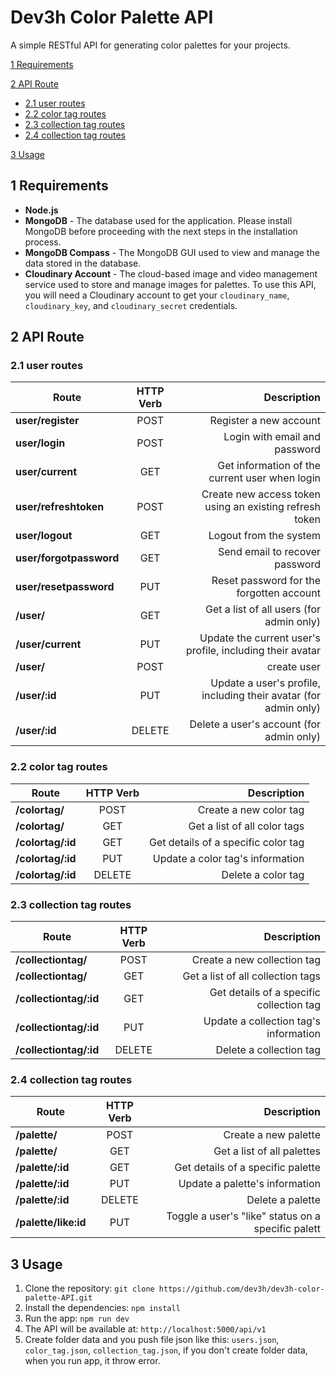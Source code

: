 # Dev3h Color Palette API

A simple RESTful API for generating color palettes for your projects.

[1 Requirements](#1-requirements)

[2 API Route](#2-api-route)

- [2.1 user routes](#21-user-routes)
- [2.2 color tag routes](#22-color-tag-routes)
- [2.3 collection tag routes](#23-collection-tag-routes)
- [2.4 collection tag routes](#24-collection-tag-routes)

[3 Usage](#2-usage)

## 1 Requirements

- **Node.js**
- **MongoDB** - The database used for the application. Please install MongoDB before proceeding with the next steps in the installation process.
- **MongoDB Compass** - The MongoDB GUI used to view and manage the data stored in the database.
- **Cloudinary Account** - The cloud-based image and video management service used to store and manage images for palettes. To use this API, you will need a Cloudinary account to get your `cloudinary_name`, `cloudinary_key`, and `cloudinary_secret` credentials.

## 2 API Route

### 2.1 user routes

| Route                   | HTTP Verb |                                                      Description |
| ----------------------- | :-------: | ---------------------------------------------------------------: |
| **user/register**       |   POST    |                                           Register a new account |
| **user/login**          |   POST    |                                    Login with email and password |
| **user/current**        |    GET    |                   Get information of the current user when login |
| **user/refreshtoken**   |   POST    |          Create new access token using an existing refresh token |
| **user/logout**         |    GET    |                                           Logout from the system |
| **user/forgotpassword** |    GET    |                                   Send email to recover password |
| **user/resetpassword**  |    PUT    |                         Reset password for the forgotten account |
| **/user/**              |    GET    |                         Get a list of all users (for admin only) |
| **/user/current**       |    PUT    |        Update the current user's profile, including their avatar |
| **/user/**              |   POST    |                                                      create user |
| **/user/:id**           |    PUT    | Update a user's profile, including their avatar (for admin only) |
| **/user/:id**           |  DELETE   |                         Delete a user's account (for admin only) |

### 2.2 color tag routes

| Route             | HTTP Verb |                         Description |
| ----------------- | :-------: | ----------------------------------: |
| **/colortag/**    |   POST    |              Create a new color tag |
| **/colortag/**    |    GET    |        Get a list of all color tags |
| **/colortag/:id** |    GET    | Get details of a specific color tag |
| **/colortag/:id** |    PUT    |    Update a color tag's information |
| **/colortag/:id** |  DELETE   |                  Delete a color tag |

### 2.3 collection tag routes

| Route                  | HTTP Verb |                              Description |
| ---------------------- | :-------: | ---------------------------------------: |
| **/collectiontag/**    |   POST    |              Create a new collection tag |
| **/collectiontag/**    |    GET    |        Get a list of all collection tags |
| **/collectiontag/:id** |    GET    | Get details of a specific collection tag |
| **/collectiontag/:id** |    PUT    |    Update a collection tag's information |
| **/collectiontag/:id** |  DELETE   |                  Delete a collection tag |

### 2.4 collection tag routes

| Route                | HTTP Verb |                                        Description |
| -------------------- | :-------: | -------------------------------------------------: |
| **/palette/**        |   POST    |                               Create a new palette |
| **/palette/**        |    GET    |                         Get a list of all palettes |
| **/palette/:id**     |    GET    |                  Get details of a specific palette |
| **/palette/:id**     |    PUT    |                     Update a palette's information |
| **/palette/:id**     |  DELETE   |                                   Delete a palette |
| **/palette/like:id** |    PUT    | Toggle a user's "like" status on a specific palett |

## 3 Usage

1. Clone the repository: `git clone https://github.com/dev3h/dev3h-color-palette-API.git`
2. Install the dependencies: `npm install`
3. Run the app: `npm run dev`
4. The API will be available at: `http://localhost:5000/api/v1`
5. Create folder data and you push file json like this: `users.json`, `color_tag.json`, `collection_tag.json`, if you don't create folder data, when you run app, it throw error.
